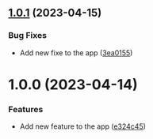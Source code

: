 ## [1.0.1](https://github.com/chamarasanjeewa/next-app/compare/v1.0.0...v1.0.1) (2023-04-15)


### Bug Fixes

* Add new fixe to the app ([3ea0155](https://github.com/chamarasanjeewa/next-app/commit/3ea015518dd73a4124ba82cb4b61f078d5c69335))

# 1.0.0 (2023-04-14)


### Features

* Add new feature to the app ([e324c45](https://github.com/chamarasanjeewa/next-app/commit/e324c45bcf045c9275d38d38450b00d445b779f3))
